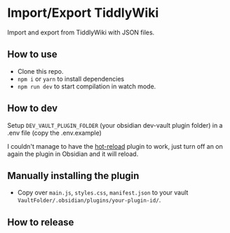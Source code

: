 # Import/Export TiddlyWiki 

Import and export from TiddlyWiki with JSON files.

## How to use

- Clone this repo.
- `npm i` or `yarn` to install dependencies
- `npm run dev` to start compilation in watch mode.

## How to dev

Setup `DEV_VAULT_PLUGIN_FOLDER` (your obsidian dev-vault plugin folder) in a .env file (copy the .env.example)

I couldn't manage to have the [hot-reload](https://github.com/pjeby/hot-reload) plugin to work, just turn off an on again the plugin in Obsidian and it will reload.

## Manually installing the plugin

- Copy over `main.js`, `styles.css`, `manifest.json` to your vault `VaultFolder/.obsidian/plugins/your-plugin-id/`.

## How to release

